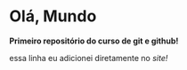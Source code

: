 # Olá, Mundo
 **Primeiro repositório do curso de git e github!**

 essa linha eu adicionei diretamente no *site!*
